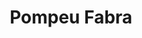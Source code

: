 ---
title: "Pompeu Fabra"
external_link: "https://www.upf.edu/web/focus/coronavirus"
type: "cataluña"
file_title: "Acuerdo Adaptación Enseñanza"
file_link: "https://www.upf.edu/web/focus/informacio-coronavirus/incidencies-upf/mesures-amb-relacio-a-la-docencia"
---